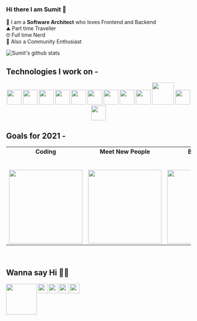 ### Hi there I am Sumit 👋

🚀 I am a **Software Architect** who loves Frontend and Backend <br>
⛰ Part time Traveller <br>
🤓 Full time Nerd <br> 
📢 Also a Community Enthusiast


 ![Sumit's github stats](https://github-readme-stats.vercel.app/api?username=geekypandajpr&show_icons=true&theme=tokyonight)
 

## Technologies I work on - 

  
 <div>
<p align="center">
  <img width="40" height="40" src="https://cdn.svgporn.com/logos/react.svg">
   <img width="40" height="40" src="https://cdn.svgporn.com/logos/javascript.svg">
  <img  width="40" height="40" src="https://cdn.svgporn.com/logos/html-5.svg">
  <img  width="40" height="40" src="https://cdn.svgporn.com/logos/css-3.svg">
   <img  width="40" height="40" src="https://cdn.svgporn.com/logos/bootstrap.svg">
     <img  width="40" height="40" src="https://cdn.svgporn.com/logos/material-ui.svg">
 <img width="40" height="40" src="https://cdn.svgporn.com/logos/nodejs-icon.svg">
   <img width="40" height="40" src="https://cdn.svgporn.com/logos/express.svg">
 <img height="40" width="40" src="https://cdn.svgporn.com/logos/react.svg">
 <img height="60" width="60" src="https://cdn.svgporn.com/logos/mongodb.svg">
 <img height="40" width="40" src="https://cdn.svgporn.com/logos/salesforce.svg">
  <img height="40" width="40" src="https://cdn.svgporn.com/logos/google-cloud.svg">
  </p>
</div>
  
  
  

## Goals for 2021 - 


<table>
  <tbody>
    <tr valign="top">
      <td width="20%" align="center">
        <span><strong>Coding</strong></span><br><br><br>
        <img height="200px" src="https://media.giphy.com/media/fAnzw6YK33jMwzp5wp/giphy.gif" width="200px">
      </td>
      <td width="20%" align="center">
        <span><strong>Meet New People</strong></span><br><br><br>
        <img height="200px" src="https://media.giphy.com/media/3o7abBphHJngINCHio/giphy.gif" width="200px">
      </td>
      <td width="20%" align="center">
        <span><strong>Become Fit</strong></span><br><br><br>
        <img height="200px" src="https://media.giphy.com/media/iFGhsoee2xTOM/giphy.gif" width="200px">
      </td>
      </tbody>
</table>
<br>


## Wanna say Hi 👋👋


  <a target="_blank" href="https://www.linkedin.com/in/sumitsharmajpr/">
    <img align="left" width="84px" src="https://cdn.svgporn.com/logos/linkedin.svg" />
  </a>
  <a target="_blank" href="https://twitter.com/cooldudejaipur">
    <img align="left" width="26px" src="https://cdn.svgporn.com/logos/twitter.svg" />
  </a>
   <a target="_blank" href="https://www.facebook.com/sandy.sumitsharma">
    <img align="left" width="26px" src="https://cdn.svgporn.com/logos/facebook.svg" />
  </a>
  
  <a target="_blank" href="https://instagram.com/sharmasumit.me">
    <img align="left" width="26px" src="https://cdn.svgporn.com/logos/instagram-icon.svg" />
  </a>
 
  <a href="mailto:info@sharmasumit.me">
    <img align="left" width="26px" src="https://cdn.svgporn.com/logos/google-gmail.svg" />
  </a>






